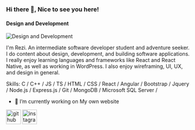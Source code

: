 ### Hi there 👋, Nice to see you here!
#### Design and Development
![Design and Development](https://pbs.twimg.com/profile_banners/1526248758173908994/1652730038/1080x360)

I'm Rezi. An intermediate software developer student and adventure seeker. I do content about design, development, and building software applications. I really enjoy learning languages and frameworks like React and React Native, as well as working in WordPress. I also enjoy wireframing, UI, UX, and design in general.


Skills: C / C++ / JS / TS / HTML / CSS / React / Angular / Bootstrap / Jquery / Node.js / Express.js / Git / MongoDB / Microsoft SQL Server / 

- 🔭 I’m currently working on My own website 


[<img src='https://cdn.jsdelivr.net/npm/simple-icons@3.0.1/icons/github.svg' alt='github' height='40'>](https://github.com/Rezi)  [<img src='https://cdn.jsdelivr.net/npm/simple-icons@3.0.1/icons/instagram.svg' alt='instagram' height='40'>](https://www.instagram.com/rezi6rezi/?hl=en)  




